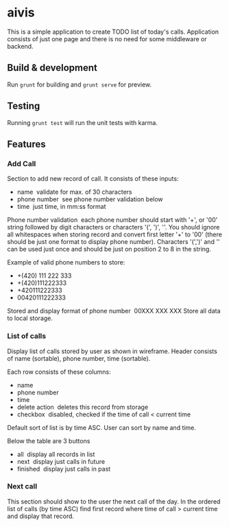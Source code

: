 # aivis

This is a simple application to create TODO list of today's calls. Application
consists of just one page and there is no need for some middleware or backend.

## Build & development

Run `grunt` for building and `grunt serve` for preview.

## Testing

Running `grunt test` will run the unit tests with karma.

## Features

### Add Call

Section to add new record of call. It consists of these inputs:

* name ­ validate for max. of 30 characters
* phone number ­ see phone number validation below
* time ­ just time, in mm:ss format

Phone number validation ­ each phone number should start with '+', or '00' string followed by
digit characters or characters '(', ')', '­'. You should ignore all whitespaces when storing
record and convert first letter '+' to '00' (there should be just one format to display phone
number). Characters '(',')' and '­' can be used just once and should be just on position 2 to 8
in the string.

Example of valid phone numbers to store:

* +(420) 111 222 333
* +(420)­111222333
* +420111222333
* 00420111222333

Stored and display format of phone number ­ 00XXX XXX XXX
Store all data to local storage.

### List of calls

Display list of calls stored by user as shown in wireframe.
Header consists of name (sortable), phone number, time (sortable).

Each row consists of these columns:

* name
* phone number
* time
* delete action ­ deletes this record from storage
* checkbox ­ disabled, checked if the time of call < current time

Default sort of list is by time ASC. User can sort by name and time.

Below the table are 3 buttons

* all ­ display all records in list
* next ­ display just calls in future
* finished ­ display just calls in past

### Next call

This section should show to the user the next call of the day.
In the ordered list of calls (by time ASC) find first record where time of call > current time and
display that record.